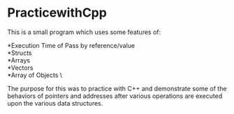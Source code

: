 # PracticewithCpp

This is a small program which uses some features of:

*Execution Time of Pass by reference/value \
*Structs\
*Arrays \
*Vectors \
*Array of Objects \

The purpose for this was to practice with C++ and demonstrate some of the behaviors of pointers and addresses after various operations are executed upon the various data structures.
